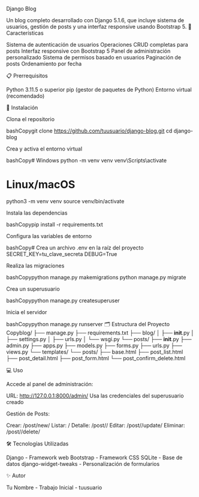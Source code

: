 Django Blog

Un blog completo desarrollado con Django 5.1.6, que incluye sistema de usuarios, gestión de posts y una interfaz responsive usando Bootstrap 5.
🚀 Características

Sistema de autenticación de usuarios
Operaciones CRUD completas para posts
Interfaz responsive con Bootstrap 5
Panel de administración personalizado
Sistema de permisos basado en usuarios
Paginación de posts
Ordenamiento por fecha

📋 Prerrequisitos

Python 3.11.5 o superior
pip (gestor de paquetes de Python)
Entorno virtual (recomendado)

🔧 Instalación

Clona el repositorio

bashCopygit clone https://github.com/tuusuario/django-blog.git
cd django-blog

Crea y activa el entorno virtual

bashCopy# Windows
python -m venv venv
venv\Scripts\activate

# Linux/macOS
python3 -m venv venv
source venv/bin/activate

Instala las dependencias

bashCopypip install -r requirements.txt

Configura las variables de entorno

bashCopy# Crea un archivo .env en la raíz del proyecto
SECRET_KEY=tu_clave_secreta
DEBUG=True

Realiza las migraciones

bashCopypython manage.py makemigrations
python manage.py migrate

Crea un superusuario

bashCopypython manage.py createsuperuser

Inicia el servidor







bashCopypython manage.py runserver
🗂️ Estructura del Proyecto
Copyblog/
├── manage.py
├── requirements.txt
├── blog/
│   ├── __init__.py
│   ├── settings.py
│   ├── urls.py
│   └── wsgi.py
└── posts/
    ├── __init__.py
    ├── admin.py
    ├── apps.py
    ├── models.py
    ├── forms.py
    ├── urls.py
    ├── views.py
    └── templates/
        └── posts/
            ├── base.html
            ├── post_list.html
            ├── post_detail.html
            ├── post_form.html
            └── post_confirm_delete.html






            
💻 Uso

Accede al panel de administración:

URL: http://127.0.0.1:8000/admin/
Usa las credenciales del superusuario creado


Gestión de Posts:

Crear: /post/new/
Listar: /
Detalle: /post/<id>/
Editar: /post/<id>/update/
Eliminar: /post/<id>/delete/


🛠️ Tecnologías Utilizadas

Django - Framework web
Bootstrap - Framework CSS
SQLite - Base de datos
django-widget-tweaks - Personalización de formularios


✨ Autor

Tu Nombre - Trabajo Inicial - tuusuario

